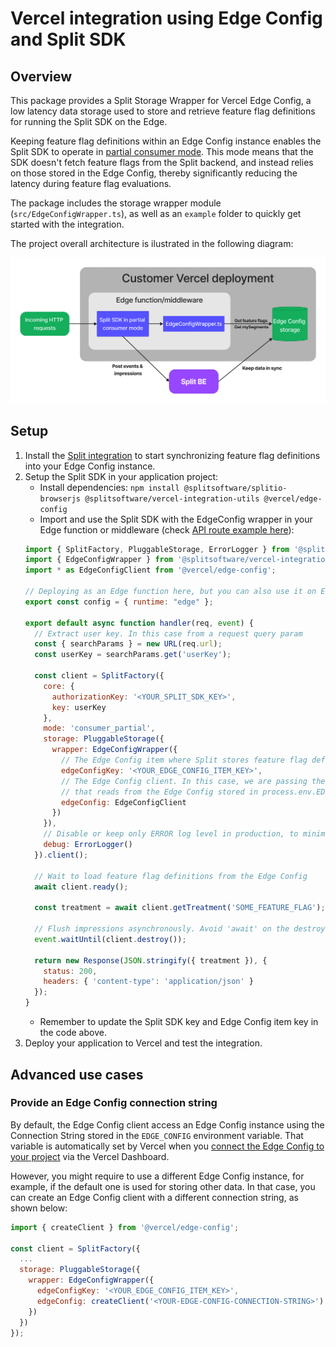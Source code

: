 # Vercel integration using Edge Config and Split SDK

## Overview

This package provides a Split Storage Wrapper for Vercel Edge Config, a low latency data storage used to store and retrieve feature flag definitions for running the Split SDK on the Edge.

Keeping feature flag definitions within an Edge Config instance enables the Split SDK to operate in [partial consumer mode](https://help.split.io/hc/en-us/articles/360058730852-Browser-SDK#sharing-state-with-a-pluggable-storage). This mode means that the SDK doesn't fetch feature flags from the Split backend, and instead relies on those stored in the Edge Config, thereby significantly reducing the latency during feature flag evaluations.

The package includes the storage wrapper module (`src/EdgeConfigWrapper.ts`), as well as an `example` folder to quickly get started with the integration.

The project overall architecture is ilustrated in the following diagram:

<p align="center">
  <img alt="Overview" src="./diagram.png" width="720">
</p>

## Setup

1. Install the [Split integration](https://help.split.io/hc/en-us/articles/16469873148173) to start synchronizing feature flag definitions into your Edge Config instance.
2. Setup the Split SDK in your application project:
    - Install dependencies: `npm install @splitsoftware/splitio-browserjs @splitsoftware/vercel-integration-utils @vercel/edge-config`
    - Import and use the Split SDK with the EdgeConfig wrapper in your Edge function or middleware (check [API route example here](./example/pages/api/get-treatment.js)):
    ```javascript
    import { SplitFactory, PluggableStorage, ErrorLogger } from '@splitsoftware/splitio-browserjs';
    import { EdgeConfigWrapper } from '@splitsoftware/vercel-integration-utils';
    import * as EdgeConfigClient from '@vercel/edge-config';

    // Deploying as an Edge function here, but you can also use it on Edge middlewares and Serverless functions
    export const config = { runtime: "edge" };

    export default async function handler(req, event) {
      // Extract user key. In this case from a request query param
      const { searchParams } = new URL(req.url);
      const userKey = searchParams.get('userKey');

      const client = SplitFactory({
        core: {
          authorizationKey: '<YOUR_SPLIT_SDK_KEY>',
          key: userKey
        },
        mode: 'consumer_partial',
        storage: PluggableStorage({
          wrapper: EdgeConfigWrapper({
            // The Edge Config item where Split stores feature flag definitions, specified in the Split integration step
            edgeConfigKey: '<YOUR_EDGE_CONFIG_ITEM_KEY>',
            // The Edge Config client. In this case, we are passing the default client
            // that reads from the Edge Config stored in process.env.EDGE_CONFIG
            edgeConfig: EdgeConfigClient
          })
        }),
        // Disable or keep only ERROR log level in production, to minimize performance impact
        debug: ErrorLogger()
      }).client();

      // Wait to load feature flag definitions from the Edge Config
      await client.ready();

      const treatment = await client.getTreatment('SOME_FEATURE_FLAG');

      // Flush impressions asynchronously. Avoid 'await' on the destroy call, to not delay the response.
      event.waitUntil(client.destroy());

      return new Response(JSON.stringify({ treatment }), {
        status: 200,
        headers: { 'content-type': 'application/json' }
      });
    }
    ```
    - Remember to update the Split SDK key and Edge Config item key in the code above.
3. Deploy your application to Vercel and test the integration.

## Advanced use cases

### Provide an Edge Config connection string

By default, the Edge Config client access an Edge Config instance using the Connection String stored in the `EDGE_CONFIG` environment variable. That variable is automatically set by Vercel when you [connect the Edge Config to your project](https://vercel.com/docs/concepts/edge-network/edge-config/using-edge-config#using-a-connection-string) via the Vercel Dashboard.

However, you might require to use a different Edge Config instance, for example, if the default one is used for storing other data. In that case, you can create an Edge Config client with a different connection string, as shown below:

```javascript
import { createClient } from '@vercel/edge-config';

const client = SplitFactory({
  ...
  storage: PluggableStorage({
    wrapper: EdgeConfigWrapper({
      edgeConfigKey: '<YOUR_EDGE_CONFIG_ITEM_KEY>',
      edgeConfig: createClient('<YOUR-EDGE-CONFIG-CONNECTION-STRING>')
    })
  })
});
```
